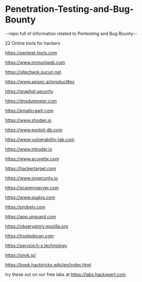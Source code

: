 # Penetration-Testing-and-Bug-Bounty
--repo full of information related to Pentesting and Bug Bounty--

22 Online tools for hackers


https://pentest-tools.com

https://www.immuniweb.com

https://sitecheck.sucuri.net

https://www.apisec.ai/product#ec

https://graphql.security

https://dnsdumpster.com

https://emailcrawlr.com

https://www.shodan.io

https://www.exploit-db.com

https://www.vulnerability-lab.com

https://www.intruder.io

https://www.acunetix.com

https://hackertarget.com

https://www.onsecurity.io

https://scanmyserver.com

https://www.qualys.com

https://probely.com

https://app.upguard.com

https://observatory.mozilla.org

https://hostedscan.com

https://service.h-x.technology

https://snyk.io/

https://book.hacktricks.wiki/en/index.html

try these out on our free labs at https://labs.hackxpert.com
